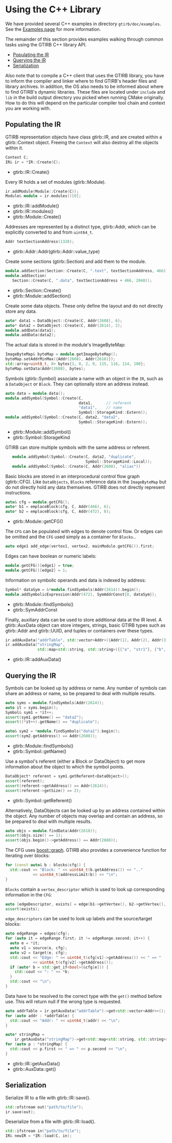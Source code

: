 # Using the C++ Library

We have provided several C++ examples in directory
`gtirb/doc/examples`. See the [Examples page](../examples.html) for more
information.

The remainder of this section provides examples walking through common
tasks using the GTIRB C++ library API.

- [Populating the IR](#populating-the-ir)
- [Querying the IR](#querying-the-ir)
- [Serialization](#serialization)

Also note that to compile a C++ client that uses the GTIRB library,
you have to inform the compiler and linker where to find GTIRB's
header files and library archives. In addition, the OS also needs to
be informed about where to find GTIRB's dynamic libraries. These files
are located under `include` and `lib` in the build output directory
you picked when running CMake originally. How to do this will depend
on the particular compiler tool chain and context you are working
with.


## Populating the IR

GTIRB representation objects have class gtirb::IR, and are created within a
gtirb::Context object. Freeing the `Context` will also destroy all the
objects within it.

```cpp
Context C;
IR& ir = *IR::Create(C);
```

- gtirb::IR::Create()


Every IR holds a set of modules (gtirb::Module).

```cpp
ir.addModule(Module::Create(C));
Module& module = ir.modules()[0];
```

- gtirb::IR::addModule()
- gtirb::IR::modules()
- gtirb::Module::Create()


Addresses are represented by a distinct type, gtirb::Addr, which can be
explicitly converted to and from `uint64_t`.

```cpp
Addr textSectionAddress(1328);
```

- gtirb::Addr::Addr(gtirb::Addr::value_type)


Create some sections (gtirb::Section) and add them to the module.

```cpp
module.addSection(Section::Create(C, ".text", textSectionAddress, 466));
module.addSection(
   Section::Create(C, ".data", textSectionAddress + 466, 2048));
```

- gtirb::Section::Create()
- gtirb::Module::addSection()


Create some data objects. These only define the layout and do not
directly store any data.

```cpp
auto* data1 = DataObject::Create(C, Addr(2608), 6);
auto* data2 = DataObject::Create(C, Addr(2614), 2);
module.addData(data1);
module.addData(data2);
```

The actual data is stored in the module's ImageByteMap:

```cpp
ImageByteMap& byteMap = module.getImageByteMap();
byteMap.setAddrMinMax({Addr(2608), Addr(2616)});
std::array<uint8_t, 8> bytes{1, 0, 2, 0, 115, 116, 114, 108};
byteMap.setData(Addr(2608), bytes);
```

Symbols (gtirb::Symbol) associate a name with an object in the `IR`, such as a
`DataObject` or `Block`. They can optionally store an address instead.

```cpp
auto data = module.data();
module.addSymbol(Symbol::Create(C,
                                data1,      // referent
                                "data1",    // name
                                Symbol::StorageKind::Extern));
module.addSymbol(Symbol::Create(C, data2, "data2",
                                Symbol::StorageKind::Extern));
```

- gtirb::Module::addSymbol()
- gtirb::Symbol::StorageKind


GTIRB can store multiple symbols with the same address or referent.

```cpp
   module.addSymbol(Symbol::Create(C, data2, "duplicate",
                                   Symbol::StorageKind::Local));
   module.addSymbol(Symbol::Create(C, Addr(2608), "alias"))
```

Basic blocks are stored in an interprocedural control flow graph
(gtirb::CFG). Like `DataObjects`, `Blocks` reference data in the
`ImageByteMap` but do not directly hold any data themselves. GTIRB
does not directly represent instructions.

```cpp
auto& cfg = module.getCFG();
auto* b1 = emplaceBlock(cfg, C, Addr(466), 6);
auto* b2 = emplaceBlock(cfg, C, Addr(472), 8);
```

- gtirb::Module::getCFG()


The `CFG` can be populated with edges to denote control flow. Or edges
can be omitted and the `CFG` used simply as a container for `Blocks`..

```cpp
auto edge1 add_edge(vertex1, vertex2, mainModule.getCFG()).first;
```

Edges can have boolean or numeric labels:

```cpp
module.getCFG()[edge1] = true;
module.getCFG()[edge2] = 1;
```

Information on symbolic operands and data is indexed by address:

```cpp
Symbol* dataSym = &*module.findSymbols(Addr(2614)).begin();
module.addSymbolicExpression(Addr(472), SymAddrConst{0, dataSym});
```

- gtirb::Module::findSymbols()
- gtirb::SymAddrConst


Finally, auxiliary data can be used to store additional data at the IR
level. A gtirb::AuxData object can store integers, strings, basic GTIRB
types such as gtirb::Addr and gtirb::UUID, and tuples or containers over these
types.

```cpp
ir.addAuxData("addrTable", std::vector<Addr>({Addr(1), Addr(2), Addr(3)}));
ir.addAuxData("stringMap",
              std::map<std::string, std::string>({{"a", "str1"}, {"b", "str2"}}));
```

- gtirb::IR::addAuxData()


## Querying the IR

Symbols can be looked up by address or name.  Any number of symbols
can share an address or name, so be prepared to deal with multiple
results.

```cpp
auto syms = module.findSymbols(Addr(2614));
auto it = syms.begin();
Symbol& sym1 = *it++;
assert(sym1.getName() == "data2");
assert((*it++).getName() == "duplicate");

auto& sym2 = *module.findSymbols("data1").begin();
assert(sym2.getAddress() == Addr(2608));
```

- gtirb::Module::findSymbols()
- gtirb::Symbol::getName()


Use a symbol's referent (either a Block or DataObject) to get
more information about the object to which the symbol
points.

```cpp
DataObject* referent = sym1.getReferent<DataObject>();
assert(referent);
assert(referent->getAddress() == Addr(2614));
assert(referent->getSize() == 2);
```

- gtirb::Symbol::getReferent()


Alternatively, DataObjects can be looked up by an address contained
within the object. Any number of objects may overlap and contain an
address, so be prepared to deal with multiple results.

```cpp
auto objs = module.findData(Addr(2610));
assert(objs.size() == 1);
assert(objs.begin()->getAddress() == Addr(2608));
```

The CFG uses
[boost::graph](https://www.boost.org/doc/libs/1_67_0/libs/graph/doc/).
GTIRB also provides a convenience function for iterating over blocks:

```cpp
for (const auto& b : blocks(cfg)) {
  std::cout << "Block: " << uint64_t(b.getAddress()) << ".."
            << uint64_t(addressLimit(b)) << "\n";
}
```

`Blocks` contain a `vertex_descriptor` which is used to look up
corresponding information in the `CFG`:

```cpp
auto [edgeDescriptor, exists] = edge(b1->getVertex(), b2->getVertex(), cfg);
assert(exists);

```


`edge_descriptors` can be used to look up labels and the source/target
blocks:

```cpp
auto edgeRange = edges(cfg);
for (auto it = edgeRange.first; it != edgeRange.second; it++) {
  auto e = *it;
  auto v1 = source(e, cfg);
  auto v2 = target(e, cfg);
  std::cout << "Edge: " << uint64_t(cfg[v1]->getAddress()) << " => "
            << uint64_t(cfg[v2]->getAddress());
  if (auto* b = std::get_if<bool>(&cfg[e])) {
    std::cout << ": " << *b;
  }
  std::cout << "\n";
}
```

Data have to be resolved to the correct type with the `get()` method
before use. This will return null if the wrong type is requested.

```cpp
auto addrTable = ir.getAuxData("addrTable")->get<std::vector<Addr>>();
for (auto addr : *addrTable) {
  std::cout << "Addr: " << uint64_t(addr) << "\n";
}

auto* stringMap =
    ir.getAuxData("stringMap")->get<std::map<std::string, std::string>>();
for (auto p : *stringMap) {
  std::cout << p.first << " => " << p.second << "\n";
}
```

- gtirb::IR::getAuxData()
- gtirb::AuxData::get()


## Serialization

Serialize IR to a file with gtirb::IR::save().

```cpp
std::ofstream out("path/to/file");
ir.save(out);
```

Deserialize from a file with gtirb::IR::load().

```cpp
std::ifstream in("path/to/file");
IR& newIR = *IR::load(C, in);
```
